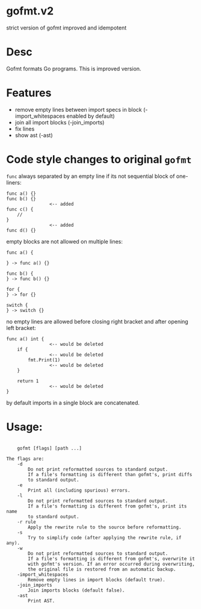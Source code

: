 # gofmt.v2
strict version of gofmt improved and idempotent

Desc
====

Gofmt formats Go programs. This is improved version.

Features
====

- remove empty lines between import specs in block (-import\_whitespaces enabled by default)
- join all import blocks (-join\_imports)
- fix lines
- show ast (-ast)

Code style changes to original `gofmt`
====

`func` always separated by an empty line if its not sequential block of one-liners:

```
func a() {}
func b() {}
                <-- added
func c() {
    //
}
                <-- added
func d() {}

```

empty blocks are not allowed on multiple lines:

```
func a() {

} -> func a() {}

func b() {
} -> func b() {}

for {
} -> for {}

switch {
} -> switch {}
```

no empty lines are allowed before closing right bracket and after opening left bracket:

```
func a() int {
                <-- would be deleted
    if {
                <-- would be deleted
        fmt.Print(1)
                <-- would be deleted
    }

    return 1
                <-- would be deleted
}
```

by default imports in a single block are concatenated.

Usage:
====

```

	gofmt [flags] [path ...]

The flags are:
	-d
		Do not print reformatted sources to standard output.
		If a file's formatting is different than gofmt's, print diffs
		to standard output.
	-e
		Print all (including spurious) errors.
	-l
		Do not print reformatted sources to standard output.
		If a file's formatting is different from gofmt's, print its name
		to standard output.
	-r rule
		Apply the rewrite rule to the source before reformatting.
	-s
		Try to simplify code (after applying the rewrite rule, if any).
	-w
		Do not print reformatted sources to standard output.
		If a file's formatting is different from gofmt's, overwrite it
		with gofmt's version. If an error occurred during overwriting,
		the original file is restored from an automatic backup.
	-import_whitespaces
		Remove empty lines in import blocks (default true).
	-join_imports
		Join imports blocks (default false).
	-ast
		Print AST.
``````

